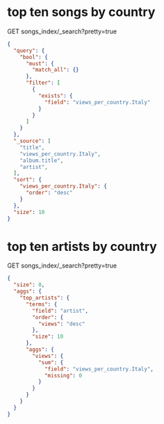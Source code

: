 # top ten songs by country
GET songs_index/_search?pretty=true
```json
{
  "query": {
    "bool": {
      "must": {
        "match_all": {}
      },
      "filter": [
        {
          "exists": {
            "field": "views_per_country.Italy"
          }
        }
      ]
    }
  },
  "_source": [
    "title",
    "views_per_country.Italy",
    "album.title",
    "artist",
  ],
  "sort": {
    "views_per_country.Italy": {
      "order": "desc"
    }
  },
  "size": 10
}
```


# top ten artists by country
GET songs_index/_search?pretty=true
```json
{
  "size": 0,
  "aggs": {
    "top_artists": {
      "terms": {
        "field": "artist",
        "order": {
          "views": "desc"
        },
        "size": 10
      },
      "aggs": {
        "views": {
          "sum": {
            "field": "views_per_country.Italy",
            "missing": 0
          }
        }
      }
    }
  }
}
```